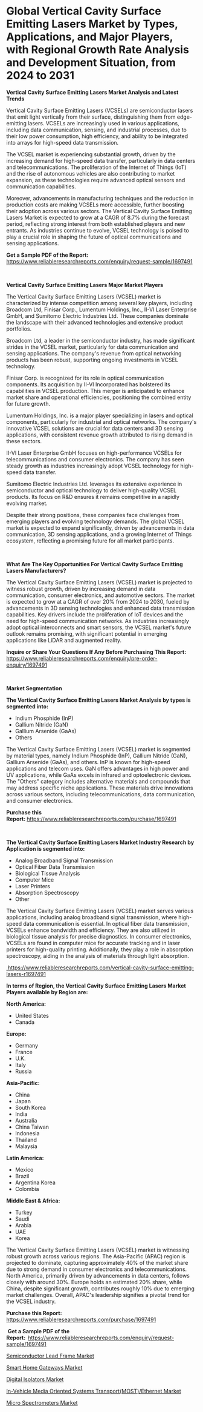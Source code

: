 <p><h1>Global Vertical Cavity Surface Emitting Lasers Market by Types, Applications, and Major Players, with Regional Growth Rate Analysis and Development Situation, from 2024 to 2031</h1></p><p><strong>Vertical Cavity Surface Emitting Lasers Market Analysis and Latest Trends</strong></p>
<p><p>Vertical Cavity Surface Emitting Lasers (VCSELs) are semiconductor lasers that emit light vertically from their surface, distinguishing them from edge-emitting lasers. VCSELs are increasingly used in various applications, including data communication, sensing, and industrial processes, due to their low power consumption, high efficiency, and ability to be integrated into arrays for high-speed data transmission.</p><p>The VCSEL market is experiencing substantial growth, driven by the increasing demand for high-speed data transfer, particularly in data centers and telecommunications. The proliferation of the Internet of Things (IoT) and the rise of autonomous vehicles are also contributing to market expansion, as these technologies require advanced optical sensors and communication capabilities. </p><p>Moreover, advancements in manufacturing techniques and the reduction in production costs are making VCSELs more accessible, further boosting their adoption across various sectors. The Vertical Cavity Surface Emitting Lasers Market is expected to grow at a CAGR of 8.7% during the forecast period, reflecting strong interest from both established players and new entrants. As industries continue to evolve, VCSEL technology is poised to play a crucial role in shaping the future of optical communications and sensing applications.</p></p>
<p><strong>Get a Sample PDF of the Report:&nbsp;</strong> <a href="https://www.reliableresearchreports.com/enquiry/request-sample/1697491?utm_campaign=9&utm_medium=2&utm_source=Github&utm_content=ia&utm_term=12122024&utm_id=vertical-cavity-surface-emitting-lasers">https://www.reliableresearchreports.com/enquiry/request-sample/1697491</a></p>
<p>&nbsp;</p>
<p><strong>Vertical Cavity Surface Emitting Lasers Major Market Players</strong></p>
<p><p>The Vertical Cavity Surface Emitting Lasers (VCSEL) market is characterized by intense competition among several key players, including Broadcom Ltd, Finisar Corp., Lumentum Holdings, Inc., II-VI Laser Enterprise GmbH, and Sumitomo Electric Industries Ltd. These companies dominate the landscape with their advanced technologies and extensive product portfolios.</p><p>Broadcom Ltd, a leader in the semiconductor industry, has made significant strides in the VCSEL market, particularly for data communication and sensing applications. The company's revenue from optical networking products has been robust, supporting ongoing investments in VCSEL technology.</p><p>Finisar Corp. is recognized for its role in optical communication components. Its acquisition by II-VI Incorporated has bolstered its capabilities in VCSEL production. This merger is anticipated to enhance market share and operational efficiencies, positioning the combined entity for future growth.</p><p>Lumentum Holdings, Inc. is a major player specializing in lasers and optical components, particularly for industrial and optical networks. The company's innovative VCSEL solutions are crucial for data centers and 3D sensing applications, with consistent revenue growth attributed to rising demand in these sectors.</p><p>II-VI Laser Enterprise GmbH focuses on high-performance VCSELs for telecommunications and consumer electronics. The company has seen steady growth as industries increasingly adopt VCSEL technology for high-speed data transfer.</p><p>Sumitomo Electric Industries Ltd. leverages its extensive experience in semiconductor and optical technology to deliver high-quality VCSEL products. Its focus on R&D ensures it remains competitive in a rapidly evolving market.</p><p>Despite their strong positions, these companies face challenges from emerging players and evolving technology demands. The global VCSEL market is expected to expand significantly, driven by advancements in data communication, 3D sensing applications, and a growing Internet of Things ecosystem, reflecting a promising future for all market participants.</p></p>
<p>&nbsp;</p>
<p><strong>What Are The Key Opportunities For Vertical Cavity Surface Emitting Lasers Manufacturers?</strong></p>
<p><p>The Vertical Cavity Surface Emitting Lasers (VCSEL) market is projected to witness robust growth, driven by increasing demand in data communication, consumer electronics, and automotive sectors. The market is expected to grow at a CAGR of over 20% from 2024 to 2030, fueled by advancements in 3D sensing technologies and enhanced data transmission capabilities. Key drivers include the proliferation of IoT devices and the need for high-speed communication networks. As industries increasingly adopt optical interconnects and smart sensors, the VCSEL market's future outlook remains promising, with significant potential in emerging applications like LiDAR and augmented reality.</p></p>
<p><strong>Inquire or Share Your Questions If Any Before Purchasing This Report:</strong> <a href="https://www.reliableresearchreports.com/enquiry/pre-order-enquiry/1697491?utm_campaign=9&utm_medium=2&utm_source=Github&utm_content=ia&utm_term=12122024&utm_id=vertical-cavity-surface-emitting-lasers">https://www.reliableresearchreports.com/enquiry/pre-order-enquiry/1697491</a></p>
<p>&nbsp;</p>
<p><strong>Market Segmentation</strong></p>
<p><strong>The Vertical Cavity Surface Emitting Lasers Market Analysis by types is segmented into:</strong></p>
<p><ul><li>Indium Phosphide (InP)</li><li>Gallium Nitride (GaN)</li><li>Gallium Arsenide (GaAs)</li><li>Others</li></ul></p>
<p><p>The Vertical Cavity Surface Emitting Lasers (VCSEL) market is segmented by material types, namely Indium Phosphide (InP), Gallium Nitride (GaN), Gallium Arsenide (GaAs), and others. InP is known for high-speed applications and telecom uses. GaN offers advantages in high power and UV applications, while GaAs excels in infrared and optoelectronic devices. The "Others" category includes alternative materials and compounds that may address specific niche applications. These materials drive innovations across various sectors, including telecommunications, data communication, and consumer electronics.</p></p>
<p><strong>Purchase this Report:&nbsp;</strong><a href="https://www.reliableresearchreports.com/purchase/1697491?utm_campaign=9&utm_medium=2&utm_source=Github&utm_content=ia&utm_term=12122024&utm_id=vertical-cavity-surface-emitting-lasers">https://www.reliableresearchreports.com/purchase/1697491</a></p>
<p>&nbsp;</p>
<p><strong>The Vertical Cavity Surface Emitting Lasers Market Industry Research by Application is segmented into:</strong></p>
<p><ul><li>Analog Broadband Signal Transmission</li><li>Optical Fiber Data Transmission</li><li>Biological Tissue Analysis</li><li>Computer Mice</li><li>Laser Printers</li><li>Absorption Spectroscopy</li><li>Other</li></ul></p>
<p><p>The Vertical Cavity Surface Emitting Lasers (VCSEL) market serves various applications, including analog broadband signal transmission, where high-speed data communication is essential. In optical fiber data transmission, VCSELs enhance bandwidth and efficiency. They are also utilized in biological tissue analysis for precise diagnostics. In consumer electronics, VCSELs are found in computer mice for accurate tracking and in laser printers for high-quality printing. Additionally, they play a role in absorption spectroscopy, aiding in the analysis of materials through light absorption.</p></p>
<p><a href="https://www.reliableresearchreports.com/vertical-cavity-surface-emitting-lasers-r1697491?utm_campaign=9&utm_medium=2&utm_source=Github&utm_content=ia&utm_term=12122024&utm_id=vertical-cavity-surface-emitting-lasers">&nbsp;https://www.reliableresearchreports.com/vertical-cavity-surface-emitting-lasers-r1697491</a></p>
<p><strong>In terms of Region, the Vertical Cavity Surface Emitting Lasers Market Players available by Region are:</strong></p>
<p>
    <p> <strong> North America: </strong>
        <ul>
            <li>United States</li>
            <li>Canada</li>
        </ul>
        </p> 
    <p> <strong> Europe: </strong>
        <ul>
            <li>Germany</li>
            <li>France</li>
            <li>U.K.</li>
            <li>Italy</li>
            <li>Russia</li>
        </ul>
        </p> 
    <p> <strong> Asia-Pacific: </strong>
        <ul>
            <li>China</li>
            <li>Japan</li>
            <li>South Korea</li>
            <li>India</li>
            <li>Australia</li>
            <li>China Taiwan</li>
            <li>Indonesia</li>
            <li>Thailand</li>
            <li>Malaysia</li>
        </ul>
        </p> 
    <p> <strong> Latin America: </strong>
        <ul>
            <li>Mexico</li>
            <li>Brazil</li>
            <li>Argentina Korea</li>
            <li>Colombia</li>
        </ul>
        </p> 
    <p> <strong> Middle East & Africa: </strong>
        <ul>
            <li>Turkey</li>
            <li>Saudi</li>
            <li>Arabia</li>
            <li>UAE</li>
            <li>Korea</li>
        </ul>
    </p>
    </p>
<p><p>The Vertical Cavity Surface Emitting Lasers (VCSEL) market is witnessing robust growth across various regions. The Asia-Pacific (APAC) region is projected to dominate, capturing approximately 40% of the market share due to strong demand in consumer electronics and telecommunications. North America, primarily driven by advancements in data centers, follows closely with around 30%. Europe holds an estimated 20% share, while China, despite significant growth, contributes roughly 10% due to emerging market challenges. Overall, APAC's leadership signifies a pivotal trend for the VCSEL industry.</p></p>
<p><strong>Purchase this Report: </strong><a href="https://www.reliableresearchreports.com/purchase/1697491?utm_campaign=9&utm_medium=2&utm_source=Github&utm_content=ia&utm_term=12122024&utm_id=vertical-cavity-surface-emitting-lasers">https://www.reliableresearchreports.com/purchase/1697491</a></p>
<p>&nbsp;<strong>Get a Sample PDF of the Report:&nbsp;&nbsp;</strong><a href="https://www.reliableresearchreports.com/enquiry/request-sample/1697491?utm_campaign=9&utm_medium=2&utm_source=Github&utm_content=ia&utm_term=12122024&utm_id=vertical-cavity-surface-emitting-lasers">https://www.reliableresearchreports.com/enquiry/request-sample/1697491</a></p>
<p><strong></strong></p>
<p><p><a href="https://www.linkedin.com/pulse/c-hannibex-sqmmf?utm_campaign=9&utm_medium=2&utm_source=Github&utm_content=ia&utm_term=12122024&utm_id=vertical-cavity-surface-emitting-lasers">Semiconductor Lead Frame Market</a></p><p><a href="https://github.com/SanjidaMahmud54/Market-Research-Report-List-1/blob/main/smart-home-gateways-market.md?utm_campaign=9&utm_medium=2&utm_source=Github&utm_content=ia&utm_term=12122024&utm_id=vertical-cavity-surface-emitting-lasers">Smart Home Gateways Market</a></p><p><a href="https://www.linkedin.com/pulse/c-hannibex-sqmmf?utm_campaign=9&utm_medium=2&utm_source=Github&utm_content=ia&utm_term=12122024&utm_id=vertical-cavity-surface-emitting-lasers">Digital Isolators Market</a></p><p><a href="https://github.com/hgf64gh/Market-Research-Report-List-1/blob/main/in-vehicle-media-oriented-systems-transportmostethernet-market.md?utm_campaign=9&utm_medium=2&utm_source=Github&utm_content=ia&utm_term=12122024&utm_id=vertical-cavity-surface-emitting-lasers">In-Vehicle Media Oriented Systems Transport(MOST)/Ethernet Market</a></p><p><a href="https://www.linkedin.com/pulse/c-hannibex-sqmmf?utm_campaign=9&utm_medium=2&utm_source=Github&utm_content=ia&utm_term=12122024&utm_id=vertical-cavity-surface-emitting-lasers">Micro Spectrometers Market</a></p></p>
